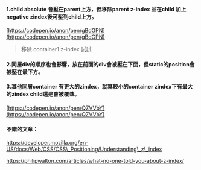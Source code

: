 #### 1.child absolute 會壓在parent上方，但移除parent z-index 並在child 加上negative zindex後可壓到child上方。

[https://codepen.io/anon/pen/gBdGPN](https://codepen.io/anon/pen/gBdGPN)

> 移除.container1 z-index 試試

#### 2.同層div的順序也會影響，放在前面的div會被壓在下面，但static的position會被壓在最下方。

#### 3.其他同層container 有更大的zindex，就算較小的container zindex下有最大的zindex child還是會被覆蓋。

[https://codepen.io/anon/pen/QZVVbY](https://codepen.io/anon/pen/QZVVbY)







#### 不錯的文章：

https://developer.mozilla.org/en-US/docs/Web/CSS/CSS\_Positioning/Understanding\_z\_index

https://philipwalton.com/articles/what-no-one-told-you-about-z-index/



